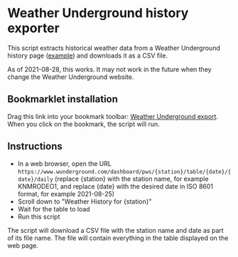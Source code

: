 # Weather Underground history exporter

This script extracts historical weather data from a Weather Underground history
page ([example](https://www.wunderground.com/dashboard/pws/KNMRODEO1/table/2021-08-22/2021-08-22/daily))
and downloads it as a CSV file.

As of 2021-08-28, this works. It may not work in the future when they change
the Weather Underground website.

## Bookmarklet installation

Drag this link into your bookmark toolbar: [Weather Underground export](javascript:var%20%24jscomp%3D%24jscomp%7C%7C%7B%7D%3B%24jscomp.scope%3D%7B%7D%3B%24jscomp.arrayIteratorImpl%3Dfunction(a)%7Bvar%20c%3D0%3Breturn%20function()%7Breturn%20c%3Ca.length%3F%7Bdone%3A!1%2Cvalue%3Aa%5Bc%2B%2B%5D%7D%3A%7Bdone%3A!0%7D%7D%7D%3B%24jscomp.arrayIterator%3Dfunction(a)%7Breturn%7Bnext%3A%24jscomp.arrayIteratorImpl(a)%7D%7D%3B%24jscomp.makeIterator%3Dfunction(a)%7Bvar%20c%3D%22undefined%22!%3Dtypeof%20Symbol%26%26Symbol.iterator%26%26a%5BSymbol.iterator%5D%3Breturn%20c%3Fc.call(a)%3A%24jscomp.arrayIterator(a)%7D%3Bvar%20exportTable%3Dfunction()%7Bvar%20a%3Ddocument.querySelector(%22.history-table.desktop-table%22)%2Cc%3DArray.from(a.rows)%3B3%3Ec.length%3Falert(%22Not%20enough%20rows%20found.%20Check%20that%20the%20table%20is%20visible.%22)%3A(a%3DArray.from(c%5B0%5D.cells).map(function(b)%7Breturn%20b.textContent%7D)%2Cc%3Dc.slice(2).map(function(b)%7Breturn%20Array.from(b.cells).map(function(e)%7Breturn%20e.textContent.replaceAll(%2F%5Cs%2B%2Fg%2C%22%20%22)%7D)%7D)%2Ca%3Dfunction(b%2Ce)%7Bfor(var%20d%3Db.join(%22%2C%22)%2B%22%5Cn%22%2Cg%3D%24jscomp.makeIterator(e)%2Cf%3Dg.next()%3B!f.done%3Bf%3Dg.next())d%2B%3Df.value.join(%22%2C%22)%2B%22%5Cn%22%3Breturn%20d%7D(a%2Cc)%2Cfunction(b%2Ce)%7Bvar%20d%3Ddocument.createElement(%22a%22)%3Bd.style.display%3D%22none%22%3Bd.setAttribute(%22target%22%2C%22blank%22)%3Bd.setAttribute(%22href%22%2C%22data%3Atext%2Fcsv%3Bcharset%3Dutf-8%2C%22%2BencodeURIComponent(e))%3Bd.setAttribute(%22download%22%2Cb)%3Bdocument.body.appendChild(d)%3Bd.click()%3Bdocument.body.removeChild(d)%7D(function(b)%7Breturn(b%3D%2F%5Ehttps%3A%5C%2F%5C%2Fwww%5C.wunderground%5C.com%5C%2Fdashboard%5C%2Fpws%5C%2F(%5Cw%2B)%5C%2Ftable%5C%2F(%5B0-9%5C-%5D%2B)%5C%2F(%5B0-9%5C-%5D%2B)%5C%2Fdaily%24%2F.exec(b))%3F%22weather_underground_%22%2Bb%5B1%5D%2B%22_%22%2Bb%5B2%5D%2B%22.csv%22%3A%22weather_underground_unknown.csv%22%7D(document.URL)%2Ca))%7D%3BexportTable()%3Bvoid+0). When you click on the bookmark, the script will run.

## Instructions

* In a web browser, open the URL `https://www.wunderground.com/dashboard/pws/{station}/table/{date}/{date}/daily`
  (replace {station} with the station name, for example KNMRODEO1, and
  replace {date} with the desired date in ISO 8601 format, for example
  2021-08-25)
* Scroll down to "Weather History for {station}"
* Wait for the table to load
* Run this script

The script will download a CSV file with the station name and date as part of
its file name. The file will contain everything in the table displayed on the
web page.
